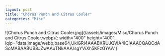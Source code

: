 ```yaml
---
layout: post
title: "Chorus Punch and Citrus Cooler"
categories: "Misc"
---
```

![Chorus Punch and Citrus Cooler.jpg](/assets/images/Misc/Chorus Punch and Citrus Cooler.webp){: width="400" height="400" lqip="data:image/webp;base64,UklGRi4AAABXRUJQVlA4ICIAAACQAQCdASoMABAABUB8JZwAAuTNkAAA/sgYViXh5KFzGYAA"}


